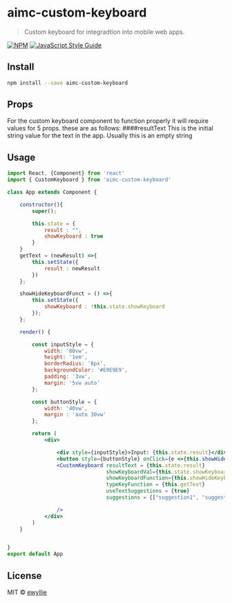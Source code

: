 # aimc-custom-keyboard

> Custom keyboard for integradtion into mobile web apps.

[![NPM](https://img.shields.io/npm/v/aimc-custom-keyboard.svg)](https://www.npmjs.com/package/aimc-custom-keyboard) [![JavaScript Style Guide](https://img.shields.io/badge/code_style-standard-brightgreen.svg)](https://standardjs.com)

## Install

```bash
npm install --save aimc-custom-keyboard
```
## Props
For the custom keyboard component to function properly it will require values for 5 props. these are as follows:
####resultText
This is the initial string value for the text in the app. Usually this is an empty string

## Usage

```jsx
import React, {Component} from 'react'
import { CustomKeyboard } from 'aimc-custom-keyboard'

class App extends Component {

    constructor(){
        super();

        this.state = {
            result : "",
            showKeyboard : true
        }
    }
    getText = (newResult) =>{
        this.setState({
            result : newResult
        })
    };

    showHideKeyboardFunct = () =>{
        this.setState({
            showKeyboard : !this.state.showKeyboard
        });
    };

    render() {

        const inputStyle = {
            width: '80vw',
            height: '1em',
            borderRadius: '8px',
            backgroundColor: '#E9E9E9',
            padding: '3vw',
            margin: '5vw auto'
        };

        const buttonStyle = {
            width: '40vw',
            margin : 'auto 30vw'
        };

        return (
            <div>

                <div style={inputStyle}>Input: {this.state.result}</div>
                <button style={buttonStyle} onClick={e =>{this.showHideKeyboardFunct()}}>Toggle Keyboard</button>
                <CustomKeyboard resultText = {this.state.result}
                                showKeyboardVal={this.state.showKeyboard}
                                showKeyboardFunction={this.showHideKeyboardFunct}
                                typeKeyFunction = {this.getText}
                                useTextSuggestions = {true}
                                suggestions = {["suggestion1", "suggestion2", "suggestion3"]}

                />
            </div>
        )
    }


}
export default App

```

## License

MIT © [ewyllie](https://github.com/ewyllie)
